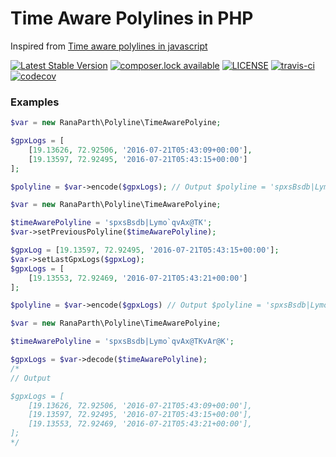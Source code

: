Time Aware Polylines in PHP
=========================
Inspired from [Time aware polylines in javascript](https://github.com/hypertrack/time-aware-polyline-js)

[![Latest Stable Version](https://poser.pugx.org/ranaparth/time-aware-polyline-php/version)](https://packagist.org/packages/ranaparth/time-aware-polyline-php) [![composer.lock available](https://poser.pugx.org/ranaparth/time-aware-polyline-php/composerlock)](https://packagist.org/packages/ranaparth/time-aware-polyline-php) [![LICENSE](https://img.shields.io/badge/license-MIT-blue.svg)](https://github.com/ranaparth/time-aware-polyline-php/blob/master/LICENSE) [![travis-ci](https://travis-ci.org/ranaparth/time-aware-polyline-php.svg?branch=master)](https://travis-ci.org/ranaparth/time-aware-polyline-php) [![codecov](https://codecov.io/gh/ranaparth/time-aware-polyline-php/branch/master/graph/badge.svg)](https://codecov.io/gh/ranaparth/time-aware-polyline-php)

### Examples

```php
$var = new RanaParth\Polyline\TimeAwarePolyine;

$gpxLogs = [
    [19.13626, 72.92506, '2016-07-21T05:43:09+00:00'],
    [19.13597, 72.92495, '2016-07-21T05:43:15+00:00']
];

$polyline = $var->encode($gpxLogs); // Output $polyline = 'spxsBsdb|Lymo`qvAx@TK';
```

```php
$var = new RanaParth\Polyline\TimeAwarePolyine;

$timeAwarePolyline = 'spxsBsdb|Lymo`qvAx@TK';
$var->setPreviousPolyline($timeAwarePolyline);

$gpxLog = [19.13597, 72.92495, '2016-07-21T05:43:15+00:00'];
$var->setLastGpxLogs($gpxLog);
$gpxLogs = [
    [19.13553, 72.92469, '2016-07-21T05:43:21+00:00']
];

$polyline = $var->encode($gpxLogs) // Output $polyline = 'spxsBsdb|Lymo`qvAx@TKvAr@K';
```

```php
$var = new RanaParth\Polyline\TimeAwarePolyine;

$timeAwarePolyline = 'spxsBsdb|Lymo`qvAx@TKvAr@K';

$gpxLogs = $var->decode($timeAwarePolyline);
/*
// Output

$gpxLogs = [
    [19.13626, 72.92506, '2016-07-21T05:43:09+00:00'],
    [19.13597, 72.92495, '2016-07-21T05:43:15+00:00'],
    [19.13553, 72.92469, '2016-07-21T05:43:21+00:00'],
];
*/
```
